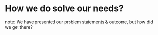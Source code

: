 #  How we do solve our needs?

note:
We have presented our problem statements & outcome, but how did we get there?
